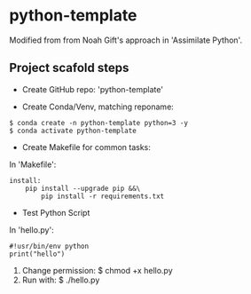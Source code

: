 # python-template

Modified from from Noah Gift's approach in 'Assimilate Python'.

## Project scafold steps

* Create GitHub repo: 'python-template'

* Create Conda/Venv, matching reponame: 
```
$ conda create -n python-template python=3 -y
$ conda activate python-template
```

* Create Makefile for common tasks:

In 'Makefile':
```
install:
    pip install --upgrade pip &&\
        pip install -r requirements.txt
```

* Test Python Script

In 'hello.py':
```
#!usr/bin/env python
print("hello")
```

1. Change permission: $ chmod +x hello.py
2. Run with:          $ ./hello.py


